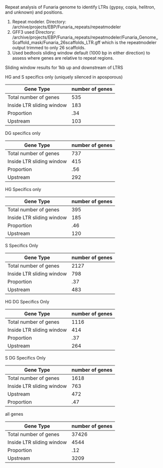 Repeat analysis of Funaria genome to identify LTRs (gypsy, copia, helitron, and unknown) and positions. 

1) Repeat modeler. Directory: /archive/projects/EBP/Funaria_repeats/repeatmodeler
2) GFF3 used Directory: /archive/projects/EBP/Funaria_repeats/repeatmodeler/Funaria_Genome_Scaffold_mask/Funaria_26scaffolds_LTR.gff which is the repeatmodeler output trimmed to only 26 scaffolds. 
3) Used bedtools sliding window default (1000 bp in either direction) to assess where genes are relative to repeat regions. 

Sliding window results for 1kb up and downstream of LTRS

HG and S specifics only (uniquely silenced in aposporous)

| Gene Type | number of genes |
| ----- | ----- |
| Total number of genes | 535 |
| Inside LTR sliding window | 183 |
| Proportion | .34 |
| Upstream | 103 |


DG specifics only

| Gene Type | number of genes |
| ----- | ----- |
| Total number of genes | 737 |
| Inside LTR sliding window | 415 |
| Proportion | .56 |
| Upstream | 292 |


HG Specifics only

| Gene Type | number of genes |
| ----- | ----- |
| Total number of genes | 395 |
| Inside LTR sliding window | 185 |
| Proportion | .46 |
| Upstream | 120 |



S Specifics Only 

| Gene Type | number of genes |
| ----- | ----- |
| Total number of genes | 2127 |
| Inside LTR sliding window | 798 |
| Proportion | .37 |
| Upstream | 483 |


HG DG Specifics Only 

| Gene Type | number of genes |
| ----- | ----- |
| Total number of genes | 1116 |
| Inside LTR sliding window | 414 |
| Proportion | .37 |
| Upstream | 264 |


S DG Specifics Only 

| Gene Type | number of genes |
| ----- | ----- |
| Total number of genes | 1618 |
| Inside LTR sliding window | 763 |
| Upstream | 472 |
| Proportion | .47  |


all genes

| Gene Type | number of genes |
| ----- | ----- |
| Total number of genes | 37426 |
| Inside LTR sliding window | 4544 |
| Proportion | .12 |
| Upstream | 3209 |

